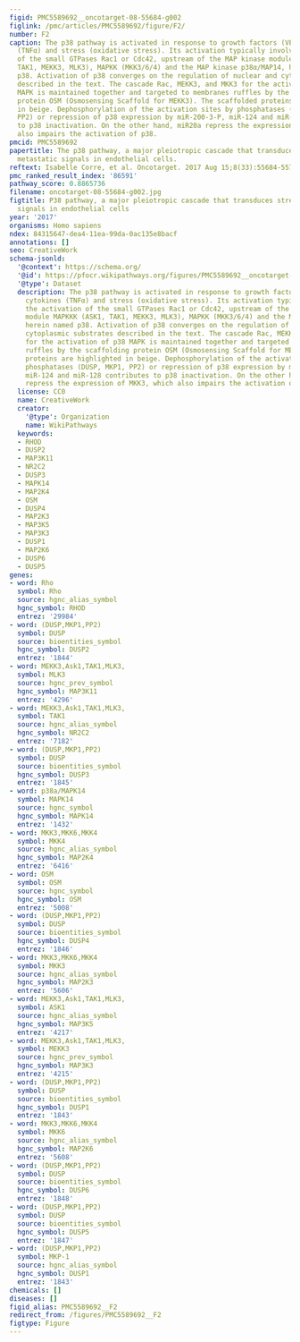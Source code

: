 ```yaml
---
figid: PMC5589692__oncotarget-08-55684-g002
figlink: /pmc/articles/PMC5589692/figure/F2/
number: F2
caption: The p38 pathway is activated in response to growth factors (VEGF), cytokines
  (TNFα) and stress (oxidative stress). Its activation typically involved the activation
  of the small GTPases Rac1 or Cdc42, upstream of the MAP kinase module MAPKKK (ASK1,
  TAK1, MEKK3, MLK3), MAPKK (MKK3/6/4) and the MAP kinase p38α/MAP14, herein named
  p38. Activation of p38 converges on the regulation of nuclear and cytoplasmic substrates
  described in the text. The cascade Rac, MEKK3, and MKK3 for the activation of p38
  MAPK is maintained together and targeted to membranes ruffles by the scaffolding
  protein OSM (Osmosensing Scaffold for MEKK3). The scaffolded proteins are highlighted
  in beige. Dephosphorylation of the activation sites by phosphatases (DUSP, MKP1,
  PP2) or repression of p38 expression by miR-200-3-P, miR-124 and miR-128 contributes
  to p38 inactivation. On the other hand, miR20a repress the expression of MKK3, which
  also impairs the activation of p38.
pmcid: PMC5589692
papertitle: The p38 pathway, a major pleiotropic cascade that transduces stress and
  metastatic signals in endothelial cells.
reftext: Isabelle Corre, et al. Oncotarget. 2017 Aug 15;8(33):55684-55714.
pmc_ranked_result_index: '86591'
pathway_score: 0.8865736
filename: oncotarget-08-55684-g002.jpg
figtitle: P38 pathway, a major pleiotropic cascade that transduces stress and metastatic
  signals in endothelial cells
year: '2017'
organisms: Homo sapiens
ndex: 84315647-dea4-11ea-99da-0ac135e8bacf
annotations: []
seo: CreativeWork
schema-jsonld:
  '@context': https://schema.org/
  '@id': https://pfocr.wikipathways.org/figures/PMC5589692__oncotarget-08-55684-g002.html
  '@type': Dataset
  description: The p38 pathway is activated in response to growth factors (VEGF),
    cytokines (TNFα) and stress (oxidative stress). Its activation typically involved
    the activation of the small GTPases Rac1 or Cdc42, upstream of the MAP kinase
    module MAPKKK (ASK1, TAK1, MEKK3, MLK3), MAPKK (MKK3/6/4) and the MAP kinase p38α/MAP14,
    herein named p38. Activation of p38 converges on the regulation of nuclear and
    cytoplasmic substrates described in the text. The cascade Rac, MEKK3, and MKK3
    for the activation of p38 MAPK is maintained together and targeted to membranes
    ruffles by the scaffolding protein OSM (Osmosensing Scaffold for MEKK3). The scaffolded
    proteins are highlighted in beige. Dephosphorylation of the activation sites by
    phosphatases (DUSP, MKP1, PP2) or repression of p38 expression by miR-200-3-P,
    miR-124 and miR-128 contributes to p38 inactivation. On the other hand, miR20a
    repress the expression of MKK3, which also impairs the activation of p38.
  license: CC0
  name: CreativeWork
  creator:
    '@type': Organization
    name: WikiPathways
  keywords:
  - RHOD
  - DUSP2
  - MAP3K11
  - NR2C2
  - DUSP3
  - MAPK14
  - MAP2K4
  - OSM
  - DUSP4
  - MAP2K3
  - MAP3K5
  - MAP3K3
  - DUSP1
  - MAP2K6
  - DUSP6
  - DUSP5
genes:
- word: Rho
  symbol: Rho
  source: hgnc_alias_symbol
  hgnc_symbol: RHOD
  entrez: '29984'
- word: (DUSP,MKP1,PP2)
  symbol: DUSP
  source: bioentities_symbol
  hgnc_symbol: DUSP2
  entrez: '1844'
- word: MEKK3,Ask1,TAK1,MLK3,
  symbol: MLK3
  source: hgnc_prev_symbol
  hgnc_symbol: MAP3K11
  entrez: '4296'
- word: MEKK3,Ask1,TAK1,MLK3,
  symbol: TAK1
  source: hgnc_alias_symbol
  hgnc_symbol: NR2C2
  entrez: '7182'
- word: (DUSP,MKP1,PP2)
  symbol: DUSP
  source: bioentities_symbol
  hgnc_symbol: DUSP3
  entrez: '1845'
- word: p38a/MAPK14
  symbol: MAPK14
  source: hgnc_symbol
  hgnc_symbol: MAPK14
  entrez: '1432'
- word: MKK3,MKK6,MKK4
  symbol: MKK4
  source: hgnc_alias_symbol
  hgnc_symbol: MAP2K4
  entrez: '6416'
- word: OSM
  symbol: OSM
  source: hgnc_symbol
  hgnc_symbol: OSM
  entrez: '5008'
- word: (DUSP,MKP1,PP2)
  symbol: DUSP
  source: bioentities_symbol
  hgnc_symbol: DUSP4
  entrez: '1846'
- word: MKK3,MKK6,MKK4
  symbol: MKK3
  source: hgnc_alias_symbol
  hgnc_symbol: MAP2K3
  entrez: '5606'
- word: MEKK3,Ask1,TAK1,MLK3,
  symbol: ASK1
  source: hgnc_alias_symbol
  hgnc_symbol: MAP3K5
  entrez: '4217'
- word: MEKK3,Ask1,TAK1,MLK3,
  symbol: MEKK3
  source: hgnc_prev_symbol
  hgnc_symbol: MAP3K3
  entrez: '4215'
- word: (DUSP,MKP1,PP2)
  symbol: DUSP
  source: bioentities_symbol
  hgnc_symbol: DUSP1
  entrez: '1843'
- word: MKK3,MKK6,MKK4
  symbol: MKK6
  source: hgnc_alias_symbol
  hgnc_symbol: MAP2K6
  entrez: '5608'
- word: (DUSP,MKP1,PP2)
  symbol: DUSP
  source: bioentities_symbol
  hgnc_symbol: DUSP6
  entrez: '1848'
- word: (DUSP,MKP1,PP2)
  symbol: DUSP
  source: bioentities_symbol
  hgnc_symbol: DUSP5
  entrez: '1847'
- word: (DUSP,MKP1,PP2)
  symbol: MKP-1
  source: hgnc_alias_symbol
  hgnc_symbol: DUSP1
  entrez: '1843'
chemicals: []
diseases: []
figid_alias: PMC5589692__F2
redirect_from: /figures/PMC5589692__F2
figtype: Figure
---
```


